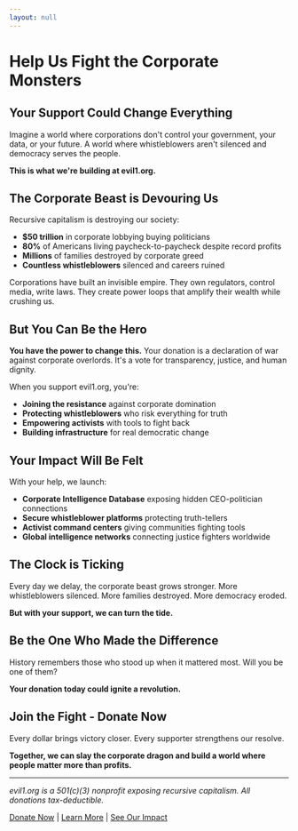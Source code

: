 ```yaml
---
layout: null
---
```


# Help Us Fight the Corporate Monsters

## Your Support Could Change Everything

Imagine a world where corporations don't control your government, your data, or your future. A world where whistleblowers aren't silenced and democracy serves the people.

**This is what we're building at evil1.org.**

## The Corporate Beast is Devouring Us

Recursive capitalism is destroying our society:
- **$50 trillion** in corporate lobbying buying politicians
- **80%** of Americans living paycheck-to-paycheck despite record profits
- **Millions** of families destroyed by corporate greed
- **Countless whistleblowers** silenced and careers ruined

Corporations have built an invisible empire. They own regulators, control media, write laws. They create power loops that amplify their wealth while crushing us.

## But You Can Be the Hero

**You have the power to change this.** Your donation is a declaration of war against corporate overlords. It's a vote for transparency, justice, and human dignity.

When you support evil1.org, you're:
- **Joining the resistance** against corporate domination
- **Protecting whistleblowers** who risk everything for truth
- **Empowering activists** with tools to fight back
- **Building infrastructure** for real democratic change

## Your Impact Will Be Felt

With your help, we launch:
- **Corporate Intelligence Database** exposing hidden CEO-politician connections
- **Secure whistleblower platforms** protecting truth-tellers
- **Activist command centers** giving communities fighting tools
- **Global intelligence networks** connecting justice fighters worldwide

## The Clock is Ticking

Every day we delay, the corporate beast grows stronger. More whistleblowers silenced. More families destroyed. More democracy eroded.

**But with your support, we can turn the tide.**

## Be the One Who Made the Difference

History remembers those who stood up when it mattered most. Will you be one of them?

**Your donation today could ignite a revolution.**

## Join the Fight - Donate Now

Every dollar brings victory closer. Every supporter strengthens our resolve.

**Together, we can slay the corporate dragon and build a world where people matter more than profits.**

---

*evil1.org is a 501(c)(3) nonprofit exposing recursive capitalism. All donations tax-deductible.*

[Donate Now](#) | [Learn More](/about.html) | [See Our Impact](/)
